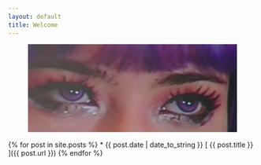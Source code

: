 ```yaml
---
layout: default
title: Welcome
---
```

<figure>
  <img src="public/imgs/sarah_eyes.png" alt="."/>
  <figcaption></figcaption>
</figure>
{% for post in site.posts %}
  * {{ post.date | date_to_string }} [ {{ post.title }} ]({{ post.url }})
{% endfor %}
